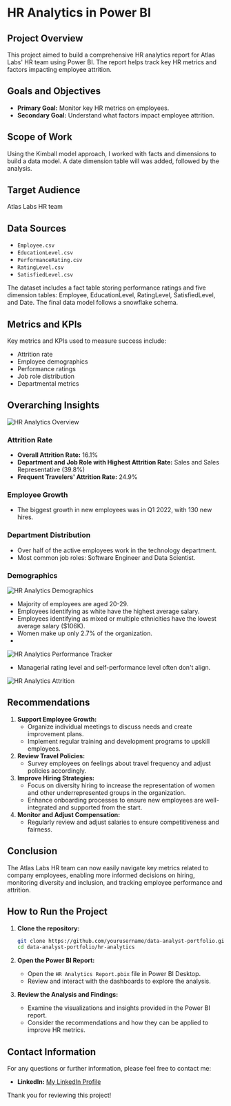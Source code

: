 # HR Analytics in Power BI

## Project Overview
This project aimed to build a comprehensive HR analytics report for Atlas Labs' HR team using Power BI. The report helps track key HR metrics and factors impacting employee attrition.

## Goals and Objectives
- **Primary Goal:** Monitor key HR metrics on employees.
- **Secondary Goal:** Understand what factors impact employee attrition.

## Scope of Work
Using the Kimball model approach, I worked with facts and dimensions to build a data model. A date dimension table will was added, followed by the analysis.

## Target Audience
Atlas Labs HR team

## Data Sources
- `Employee.csv`
- `EducationLevel.csv`
- `PerformanceRating.csv`
- `RatingLevel.csv`
- `SatisfiedLevel.csv`

The dataset includes a fact table storing performance ratings and five dimension tables: Employee, EducationLevel, RatingLevel, SatisfiedLevel, and Date. The final data model follows a snowflake schema.

## Metrics and KPIs
Key metrics and KPIs used to measure success include:
- Attrition rate
- Employee demographics
- Performance ratings
- Job role distribution
- Departmental metrics

## Overarching Insights

![HR Analytics Overview]()
### Attrition Rate
- **Overall Attrition Rate:** 16.1%
- **Department and Job Role with Highest Attrition Rate:** Sales and Sales Representative (39.8%)
- **Frequent Travelers' Attrition Rate:** 24.9%

### Employee Growth
- The biggest growth in new employees was in Q1 2022, with 130 new hires.

### Department Distribution
- Over half of the active employees work in the technology department.
- Most common job roles: Software Engineer and Data Scientist.

### Demographics

![HR Analytics Demographics]()
- Majority of employees are aged 20-29.
- Employees identifying as white have the highest average salary.
- Employees identifying as mixed or multiple ethnicities have the lowest average salary ($106K).
- Women make up only 2.7% of the organization.
- 
![HR Analytics Performance Tracker]()

- Managerial rating level and self-performance level often don't align.

![HR Analytics Attrition]()

## Recommendations
1. **Support Employee Growth:**
   - Organize individual meetings to discuss needs and create improvement plans.
   - Implement regular training and development programs to upskill employees.
2. **Review Travel Policies:**
   - Survey employees on feelings about travel frequency and adjust policies accordingly.
3. **Improve Hiring Strategies:**
   - Focus on diversity hiring to increase the representation of women and other underrepresented groups in the organization.
   - Enhance onboarding processes to ensure new employees are well-integrated and supported from the start.
4. **Monitor and Adjust Compensation:**
   - Regularly review and adjust salaries to ensure competitiveness and fairness.

## Conclusion
The Atlas Labs HR team can now easily navigate key metrics related to company employees, enabling more informed decisions on hiring, monitoring diversity and inclusion, and tracking employee performance and attrition.

## How to Run the Project

1. **Clone the repository:**
    ```bash
    git clone https://github.com/yourusername/data-analyst-portfolio.git
    cd data-analyst-portfolio/hr-analytics
    ```
    
2. **Open the Power BI Report:**
    - Open the `HR Analytics Report.pbix` file in Power BI Desktop.
    - Review and interact with the dashboards to explore the analysis.

3. **Review the Analysis and Findings:**
    - Examine the visualizations and insights provided in the Power BI report.
    - Consider the recommendations and how they can be applied to improve HR metrics.

## Contact Information

For any questions or further information, please feel free to contact me:

- **LinkedIn:** [My LinkedIn Profile](https://www.linkedin.com/in/krystalbrantley)

Thank you for reviewing this project!
